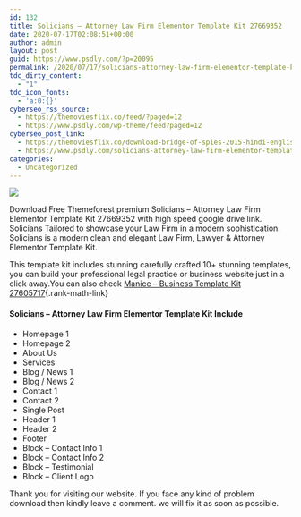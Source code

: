 ```yaml
---
id: 132
title: Solicians – Attorney Law Firm Elementor Template Kit 27669352
date: 2020-07-17T02:08:51+00:00
author: admin
layout: post
guid: https://www.psdly.com/?p=20095
permalink: /2020/07/17/solicians-attorney-law-firm-elementor-template-kit-27669352/
tdc_dirty_content:
  - "1"
tdc_icon_fonts:
  - 'a:0:{}'
cyberseo_rss_source:
  - https://themoviesflix.co/feed/?paged=12
  - https://www.psdly.com/wp-theme/feed?paged=12
cyberseo_post_link:
  - https://themoviesflix.co/download-bridge-of-spies-2015-hindi-english-480p-720p/
  - https://www.psdly.com/solicians-attorney-law-firm-elementor-template-kit-27669352
categories:
  - Uncategorized
---
```

<div>
  <img src="https://i2.wp.com/www.psdly.com/wp-content/uploads/2020/07/Solicians-Attorney-Law-Firm-Elementor-Template-Kit-27669352.jpg" class="ff-og-image-inserted" />
</div>

Download Free Themeforest premium Solicians – Attorney Law Firm Elementor Template Kit 27669352 with high speed google drive link. Solicians Tailored to showcase your Law Firm in a modern sophistication. Solicians is a modern clean and elegant Law Firm, Lawyer & Attorney Elementor Template Kit.

This template kit includes stunning carefully crafted 10+ stunning templates, you can build your professional legal practice or business website just in a click away.You can also check [Manice – Business Template Kit 27605717](https://www.psdly.com/manice-business-template-kit){.rank-math-link}

#### Solicians – Attorney Law Firm Elementor Template Kit Include

  * Homepage 1
  * Homepage 2
  * About Us
  * Services
  * Blog / News 1
  * Blog / News 2
  * Contact 1
  * Contact 2
  * Single Post
  * Header 1
  * Header 2
  * Footer
  * Block – Contact Info 1
  * Block – Contact Info 2
  * Block – Testimonial
  * Block – Client Logo

Thank you for visiting our website. If you face any kind of problem download then kindly leave a comment. we will fix it as soon as possible.